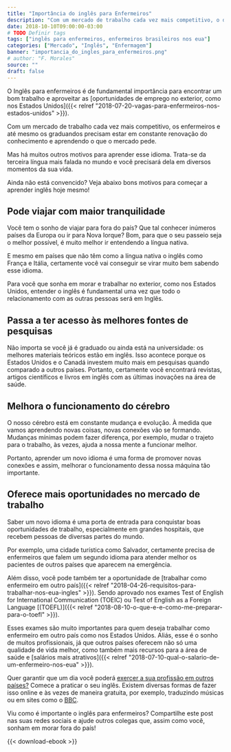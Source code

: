 ```yaml
---
title: "Importância do inglês para Enfermeiros"
description: "Com um mercado de trabalho cada vez mais competitivo, o domínio do inglês para enfermeiros e até mesmo os graduandos é essencial para aproveitar oportunidades."
date: 2018-10-10T09:00:00-03:00
# TODO Definir tags
tags: ["inglês para enfermeiros, enfermeiros brasileiros nos eua"]
categories: ["Mercado", "Inglês", "Enfermagem"]
banner: "importancia_do_ingles_para_enfermeiros.png"
# author: "F. Morales"
source: ""
draft: false
---
```


O Inglês para enfermeiros é de fundamental importância para encontrar um bom trabalho e aproveitar as [oportunidades de emprego no exterior, como nos Estados Unidos]({{< relref "2018-07-20-vagas-para-enfermeiros-nos-estados-unidos" >}}).

Com um mercado de trabalho cada vez mais competitivo, os enfermeiros e até mesmo os graduandos precisam estar em constante renovação do conhecimento e aprendendo o que o mercado pede.

Mas há muitos outros motivos para aprender esse idioma. Trata-se da terceira língua mais falada no mundo e você precisará dela em diversos momentos da sua vida.

Ainda não está convencido? Veja abaixo bons motivos para começar a aprender inglês hoje mesmo!

## Pode viajar com maior tranquilidade

Você tem o sonho de viajar para fora do país? Que tal conhecer inúmeros países da Europa ou ir para Nova Iorque? Bom, para que o seu passeio seja o melhor possível, é muito melhor ir entendendo a língua nativa.

E mesmo em países que não têm como a língua nativa o inglês como França e Itália, certamente você vai conseguir se virar muito bem sabendo esse idioma.

Para você que sonha em morar e trabalhar no exterior, como nos Estados Unidos, entender o inglês é fundamental uma vez que todo o relacionamento com as outras pessoas será em Inglês.

## Passa a ter acesso às melhores fontes de pesquisas

Não importa se você já é graduado ou ainda está na universidade: os melhores materiais teóricos estão em inglês. Isso acontece porque os Estados Unidos e o Canadá investem muito mais em pesquisas quando comparado a outros países. Portanto, certamente você encontrará revistas, artigos científicos e livros em inglês com as últimas inovações na área de saúde.

## Melhora o funcionamento do cérebro

O nosso cérebro está em constante mudança e evolução. À medida que vamos aprendendo novas coisas, novas conexões vão se formando. Mudanças mínimas podem fazer diferença, por exemplo, mudar o trajeto para o trabalho, às vezes, ajuda a nossa mente a funcionar melhor.

Portanto, aprender um novo idioma é uma forma de promover novas conexões e assim, melhorar o funcionamento dessa nossa máquina tão importante.

## Oferece mais oportunidades no mercado de trabalho

Saber um novo idioma é uma porta de entrada para conquistar boas oportunidades de trabalho, especialmente em grandes hospitais, que recebem pessoas de diversas partes do mundo.

Por exemplo, uma cidade turística como Salvador, certamente precisa de enfermeiros que falem um segundo idioma para atender melhor os pacientes de outros países que aparecem na emergência.

Além disso, você pode também ter a oportunidade de [trabalhar como enfermeiro em outro país]({{< relref "2018-04-26-requisitos-para-trabalhar-nos-eua-ingles" >}}). Sendo aprovado nos exames Test of English for International Communication (TOEIC) ou Test of English as a Foreign Language [(TOEFL)]({{< relref "2018-08-10-o-que-e-e-como-me-preparar-para-o-toefl" >}}).

Esses exames são muito importantes para quem deseja trabalhar como enfermeiro em outro país como nos Estados Unidos. Aliás, esse é o sonho de muitos profissionais, já que outros países oferecem não só uma qualidade de vida melhor, como também mais recursos para a área de saúde e [salários mais atrativos]({{< relref "2018-07-10-qual-o-salario-de-um-enfermeiro-nos-eua" >}}).

Quer garantir que um dia você poderá [exercer a sua profissão em outros países?](https://www.advancedcarepartners.com/brasil/) Comece a praticar o seu inglês. Existem diversas formas de fazer isso online e às vezes de maneira gratuita, por exemplo, traduzindo músicas ou em sites como o [BBC](https://www.bbc.com/portuguese/aprenda_ingles).

Viu como é importante o inglês para enfermeiros? Compartilhe este post nas suas redes sociais e ajude outros colegas que, assim como você, sonham em morar fora do país!

{{< download-ebook >}}
